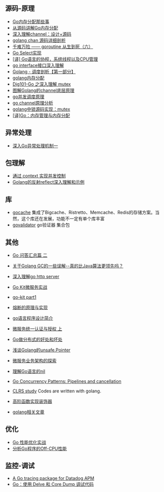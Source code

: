 ## 源码-原理
- [Go内存分配那些事](https://lessisbetter.site/2019/07/06/go-memory-allocation/)
- [从源码讲解Go内存分配](https://studygolang.com/articles/22652)
- [深入理解channel：设计+源码](http://lessisbetter.site/2019/03/03/golang-channel-design-and-source/)
- [golang chan 源码详细剖析](https://mp.weixin.qq.com/s/FUf0TWnLteRZlyv9njZ3dw)
- [千难万险 —— goroutine 从生到死（六）](https://qcrao.com/2019/09/06/go-scheduler-life-of-goroutine/)
- [Go Select实现](https://ninokop.github.io/2017/11/07/go-channel/)
- [[译] Go语言的协程，系统线程以及CPU管理](https://pengrl.com/p/29953/)
- [go interface接口深入理解](https://juejin.im/post/5a6873fd518825734501b3c5)
- [Golang - 调度剖析【第一部分】](https://segmentfault.com/a/1190000016038785)
- [golang内存分配](https://www.yisu.com/zixun/13002.html)
- [Dig101-Go 之深入理解 mutex](https://gocn.vip/topics/10648)
- [图解Golang的channel底层原理](https://juejin.im/post/6844903821349502990)
- [go并发调度原理](https://mp.weixin.qq.com/s?__biz=MzUzMjk0ODI0OA==&mid=2247483816&idx=1&sn=bfb50078e9953646c789deda8d74f618&chksm=faaa35dfcdddbcc9a8f57b9422fad3aa4eabda9c4bb906403734934afd637d6924c6c780f50b&token=42665943&lang=zh_CN&scene=21#wechat_redirect)
- [go channel原理分析](https://segmentfault.com/a/1190000019172554)
- [golang中锁源码实现：mutex](http://legendtkl.com/2016/10/23/golang-mutex/)
- [[译]Go：内存管理与内存分配](https://juejin.im/post/6844904005215207432)

## 异常处理
- [深入Go异常处理机制一](https://gocn.vip/article/1882)

## 包理解
- [通过 context 实现并发控制](https://zhuanlan.zhihu.com/p/72916991)
- [Golang的反射reflect深入理解和示例](https://juejin.im/post/5a75a4fb5188257a82110544)

## 库
- [gocache](https://github.com/eko/gocache) 集成了Bigcache、Ristretto、Memcache、Redis的存储方案。当然，这个库还在发展，功能不一定有单个库丰富
- [govalidator](https://github.com/asaskevich/govalidator) go验证器 集合包
## 其他
- [Go 问答汇总篇 二](https://juejin.im/post/5d4f05565188250e42582a7d)
- [关于Golang GC的一些误解--真的比Java算法更领先吗？](https://mp.weixin.qq.com/s/eDd212DhjIRGpytBkgfzAg)
- [深入理解go http server](https://juejin.im/post/5dd11baff265da0c0c1fe813)
- [Go Kit微服务实战](https://zhuanlan.zhihu.com/p/100226931)
- [go-kit part1](https://pliutau.com/gi-kit-1/)
- [熔断的原理与实现](https://gocn.vip/topics/11151)
- [go语言程序设计简介](https://segmentfault.com/a/1190000039279720)

- [微服务统一认证与授权 上](http://blueskykong.com/2020/01/28/go-security1)

- [Go做分布式的好处和坏处](https://www.youtube.com/watch?v=8IKxf98h65Y&t=23s)

- [浅谈Golang的unsafe.Pointer](https://studygolang.com/articles/30678)
- [微服务业务架构的探索](https://gocn.vip/topics/10388)
- [理解Go语言的nil](https://mp.weixin.qq.com/s/CH7nNfPngky7i6jyDEZ2ZA)

- [Go Concurrency Patterns: Pipelines and cancellation](https://blog.golang.org/pipelines)

- [CLRS study](https://github.com/shady831213/algorithms) Codes are written with golang.
- [高阶函数实现装饰器](https://mp.weixin.qq.com/s/WacP4-wvX1zuocDPBaCx6A)

- [golang相关文章](https://www.jianshu.com/u/b1cc0b8f0f7c)

## 优化
- [Go 性能优化实战](http://team.jiunile.com/blog/2020/05/go-performance.html)
- [分析Go程序的Off-CPU性能](https://colobu.com/2020/11/12/analyze-On-CPU-in-go/)

## 监控-调试
- [A Go tracing package for Datadog APM](https://github.com/DataDog/dd-trace-go)
- [Go：使用 Delve 和 Core Dump 调试代码](https://mp.weixin.qq.com/s/bwC12L1_h0Vl4e1wk50Fjw)
